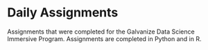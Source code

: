 # Daily Assignments

Assignments that were completed for the Galvanize Data Science Immersive Program. Assignments are completed in Python and in R.
